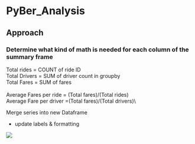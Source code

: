 # PyBer_Analysis

## Approach


### Determine what kind of math is needed for each column of the summary frame
Total rides = COUNT of ride ID\
Total Drivers = SUM of driver count in groupby\
Total Fares = SUM of fares\
\
Average Fares per ride = (Total fares)/(Total rides)\
Average Fare per driver =(Total fares)/(Total drivers)\

Merge series into new Dataframe
- update labels & formatting

![](../Images/Summary_DataFrame.png)